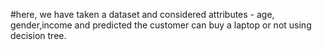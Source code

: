 #here, we have taken a dataset and  considered attributes - age, gender,income and predicted the customer can buy a laptop or not using decision tree.
